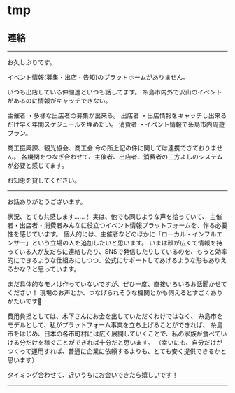 # tmp
## 連絡
---

お久しぶりです。

イベント情報(募集・出店・告知)のプラットホームがありません。

いつも出店している仲間達といつも話してます。
糸島市内外で沢山のイベントがあるのに情報がキャッチできない。

主催者
・多様な出店者の募集が出来る。
出店者
・出店情報をキャッチし出来るだけ早く年間スケジュールを埋めたい。
消費者
・イベント情報で糸島市内周遊プラン。

商工振興課、観光協会、商工会
今の所上記の件に関しては連携できておりません。
各機関をつなぎ合わせて、主催者、出店者、消費者の三方よしのシステムが必要と感じてます。

お知恵を貸してください。

---

お話ありがとうございます。

状況、とても共感します……！
実は、他でも同じような声を拾っていて、
主催者・出店者・消費者みんなに役立つイベント情報プラットフォームを、作る必要性を感じています。
個人的には、主催者などのほかに「ローカル・インフルエンサー」という立場の人を追加したいと思います。
いまは顔が広くて情報を持っている人が友だちに連絡したり、SNSで発信したりしているのを、もっと効率的にできるような仕組みにしつつ、公式にサポートしてあげるような形もありえるかな？と思っています。

まだ具体的なモノは作っていないですが、ぜひ一度、直接いろいろお話聞かせてください！
現場のお声とか、つなげられそうな機関とかも伺えるとすごくありがたいです🙏

費用負担としては、木下さんにお金を出していただくわけではなく、
糸島市をモデルとして、私がプラットフォーム事業を立ち上げることができれば、
糸島市をはじめ、日本の各市町村には広く展開していくことで、私の家族が食べていける分だけを稼ぐことができれば十分だと思います。
（幸いにも、自分だけがつくって運用すれば、普通に企業に依頼するよりも、とても安く提供できるかと思います）

タイミング合わせて、近いうちにお会いできたら嬉しいです！


---




